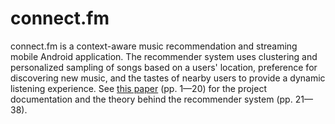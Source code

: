 # connect.fm

connect.fm is a context-aware music recommendation and streaming mobile Android application. The recommender system uses clustering and personalized sampling of songs based on a users' location, preference for discovering new music, and the tastes of nearby users to provide a dynamic listening experience. See [this paper](https://github.com/connectfm/cfm/blob/main/technical-docs.pdf) (pp. 1—20) for the project documentation and the theory behind the recommender system (pp. 21—38). 
